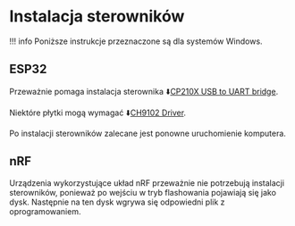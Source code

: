 # Instalacja sterowników

!!! info
    Poniższe instrukcje przeznaczone są dla systemów Windows.

## ESP32

Przeważnie pomaga instalacja sterownika ⬇️<a href="https://www.silabs.com/software-and-tools/usb-to-uart-bridge-vcp-drivers?tab=downloads" target="_blank">CP210X USB to UART bridge</a>.

Niektóre płytki mogą wymagać ⬇️<a href="https://www.silabs.com/software-and-tools/usb-to-uart-bridge-vcp-drivers?tab=downloads" target="_blank">CH9102 Driver</a>.

Po instalacji sterowników zalecane jest ponowne uruchomienie komputera.

## nRF

Urządzenia wykorzystujące układ nRF przeważnie nie potrzebują instalacji sterowników, ponieważ po wejściu w tryb flashowania pojawiają się jako dysk. Następnie na ten dysk wgrywa się odpowiedni plik z oprogramowaniem. 
